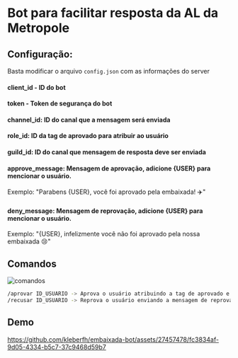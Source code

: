 # Bot para facilitar resposta da AL da Metropole

## Configuração:

Basta modificar o arquivo `config.json` com as informações do server

#### client_id - ID do bot
#### token - Token de segurança do bot
#### channel_id: ID do canal que a mensagem será enviada
#### role_id: ID da tag de aprovado para atribuir ao usuário
#### guild_id: ID do canal que mensagem de resposta deve ser enviada
#### approve_message: Mensagem de aprovação, adicione {USER} para mencionar o usuário.
Exemplo: "Parabens {USER}, você foi aprovado pela embaixada!  :airplane:"
#### deny_message: Mensagem de reprovação, adicione {USER} para mencionar o usuário.
Exemplo: "{USER}, infelizmente você não foi aprovado pela nossa embaixada  :cry:"

## Comandos

![comandos](https://github.com/kleberfh/embaixada-bot/assets/27457478/6ddb9016-a8f9-49f6-9add-995a48c16050)

```bash
/aprovar ID_USUARIO -> Aprova o usuário atribuindo a tag de aprovado e enviando a mensagem de aprovação
/recusar ID_USUARIO -> Reprova o usuário enviando a mensagem de reprovação
```

## Demo

https://github.com/kleberfh/embaixada-bot/assets/27457478/fc3834af-9d05-4334-b5c7-37c9468d59b7

